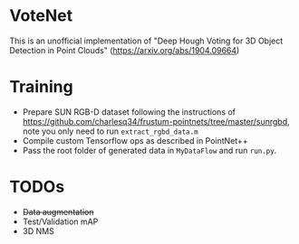# VoteNet
This is an unofficial implementation of "Deep Hough Voting for 3D Object Detection in Point Clouds" (https://arxiv.org/abs/1904.09664)

# Training
* Prepare SUN RGB-D dataset following the instructions of https://github.com/charlesq34/frustum-pointnets/tree/master/sunrgbd, note you only need to run `extract_rgbd_data.m`
* Compile custom Tensorflow ops as described in PointNet++
* Pass the root folder of generated data in `MyDataFlow` and run `run.py`.

# TODOs
* ~~Data augmentation~~
* Test/Validation mAP
* 3D NMS

